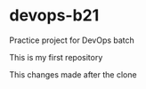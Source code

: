 # devops-b21
Practice project for DevOps batch


This is my first repository


This changes made after the clone
